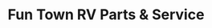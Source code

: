 ---
title: "Fun Town RV Parts & Service"
url: /giddings/fun-town-rv-parts-and-service/
shop: shop
---